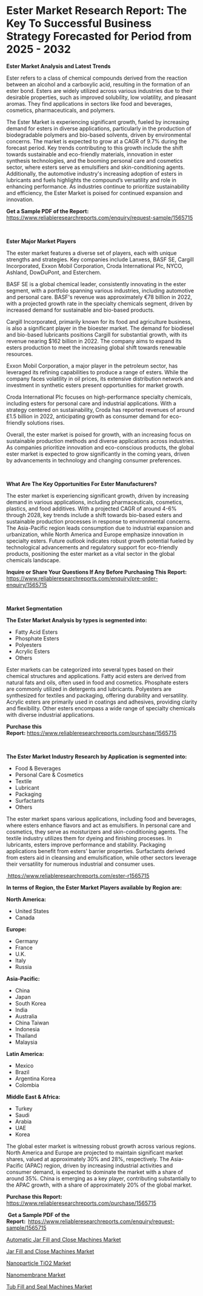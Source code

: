 <p><h1>Ester Market Research Report: The Key To Successful Business Strategy Forecasted for Period from 2025 - 2032</h1></p><p><strong>Ester Market Analysis and Latest Trends</strong></p>
<p><p>Ester refers to a class of chemical compounds derived from the reaction between an alcohol and a carboxylic acid, resulting in the formation of an ester bond. Esters are widely utilized across various industries due to their desirable properties, such as improved solubility, low volatility, and pleasant aromas. They find applications in sectors like food and beverages, cosmetics, pharmaceuticals, and polymers.</p><p>The Ester Market is experiencing significant growth, fueled by increasing demand for esters in diverse applications, particularly in the production of biodegradable polymers and bio-based solvents, driven by environmental concerns. The market is expected to grow at a CAGR of 9.7% during the forecast period. Key trends contributing to this growth include the shift towards sustainable and eco-friendly materials, innovation in ester synthesis technologies, and the booming personal care and cosmetics sector, where esters serve as emulsifiers and skin-conditioning agents. Additionally, the automotive industry's increasing adoption of esters in lubricants and fuels highlights the compound’s versatility and role in enhancing performance. As industries continue to prioritize sustainability and efficiency, the Ester Market is poised for continued expansion and innovation.</p></p>
<p><strong>Get a Sample PDF of the Report:&nbsp;</strong> <a href="https://www.reliableresearchreports.com/enquiry/request-sample/1565715?utm_campaign=12&utm_medium=2&utm_source=Github&utm_content=ia&utm_term=31032025&utm_id=ester">https://www.reliableresearchreports.com/enquiry/request-sample/1565715</a></p>
<p>&nbsp;</p>
<p><strong>Ester Major Market Players</strong></p>
<p><p>The ester market features a diverse set of players, each with unique strengths and strategies. Key companies include Lanxess, BASF SE, Cargill Incorporated, Exxon Mobil Corporation, Croda International Plc, NYCO, Ashland, DowDuPont, and Esterchem.</p><p>BASF SE is a global chemical leader, consistently innovating in the ester segment, with a portfolio spanning various industries, including automotive and personal care. BASF's revenue was approximately €78 billion in 2022, with a projected growth rate in the specialty chemicals segment, driven by increased demand for sustainable and bio-based products.</p><p>Cargill Incorporated, primarily known for its food and agriculture business, is also a significant player in the bioester market. The demand for biodiesel and bio-based lubricants positions Cargill for substantial growth, with its revenue nearing $162 billion in 2022. The company aims to expand its esters production to meet the increasing global shift towards renewable resources.</p><p>Exxon Mobil Corporation, a major player in the petroleum sector, has leveraged its refining capabilities to produce a range of esters. While the company faces volatility in oil prices, its extensive distribution network and investment in synthetic esters present opportunities for market growth.</p><p>Croda International Plc focuses on high-performance specialty chemicals, including esters for personal care and industrial applications. With a strategy centered on sustainability, Croda has reported revenues of around £1.5 billion in 2022, anticipating growth as consumer demand for eco-friendly solutions rises.</p><p>Overall, the ester market is poised for growth, with an increasing focus on sustainable production methods and diverse applications across industries. As companies prioritize innovation and eco-conscious products, the global ester market is expected to grow significantly in the coming years, driven by advancements in technology and changing consumer preferences.</p></p>
<p>&nbsp;</p>
<p><strong>What Are The Key Opportunities For Ester Manufacturers?</strong></p>
<p><p>The ester market is experiencing significant growth, driven by increasing demand in various applications, including pharmaceuticals, cosmetics, plastics, and food additives. With a projected CAGR of around 4-6% through 2028, key trends include a shift towards bio-based esters and sustainable production processes in response to environmental concerns. The Asia-Pacific region leads consumption due to industrial expansion and urbanization, while North America and Europe emphasize innovation in specialty esters. Future outlook indicates robust growth potential fueled by technological advancements and regulatory support for eco-friendly products, positioning the ester market as a vital sector in the global chemicals landscape.</p></p>
<p><strong>Inquire or Share Your Questions If Any Before Purchasing This Report:</strong> <a href="https://www.reliableresearchreports.com/enquiry/pre-order-enquiry/1565715?utm_campaign=12&utm_medium=2&utm_source=Github&utm_content=ia&utm_term=31032025&utm_id=ester">https://www.reliableresearchreports.com/enquiry/pre-order-enquiry/1565715</a></p>
<p>&nbsp;</p>
<p><strong>Market Segmentation</strong></p>
<p><strong>The Ester Market Analysis by types is segmented into:</strong></p>
<p><ul><li>Fatty Acid Esters</li><li>Phosphate Esters</li><li>Polyesters</li><li>Acrylic Esters</li><li>Others</li></ul></p>
<p><p>Ester markets can be categorized into several types based on their chemical structures and applications. Fatty acid esters are derived from natural fats and oils, often used in food and cosmetics. Phosphate esters are commonly utilized in detergents and lubricants. Polyesters are synthesized for textiles and packaging, offering durability and versatility. Acrylic esters are primarily used in coatings and adhesives, providing clarity and flexibility. Other esters encompass a wide range of specialty chemicals with diverse industrial applications.</p></p>
<p><strong>Purchase this Report:&nbsp;</strong><a href="https://www.reliableresearchreports.com/purchase/1565715?utm_campaign=12&utm_medium=2&utm_source=Github&utm_content=ia&utm_term=31032025&utm_id=ester">https://www.reliableresearchreports.com/purchase/1565715</a></p>
<p>&nbsp;</p>
<p><strong>The Ester Market Industry Research by Application is segmented into:</strong></p>
<p><ul><li>Food & Beverages</li><li>Personal Care & Cosmetics</li><li>Textile</li><li>Lubricant</li><li>Packaging</li><li>Surfactants</li><li>Others</li></ul></p>
<p><p>The ester market spans various applications, including food and beverages, where esters enhance flavors and act as emulsifiers. In personal care and cosmetics, they serve as moisturizers and skin-conditioning agents. The textile industry utilizes them for dyeing and finishing processes. In lubricants, esters improve performance and stability. Packaging applications benefit from esters' barrier properties. Surfactants derived from esters aid in cleansing and emulsification, while other sectors leverage their versatility for numerous industrial and consumer uses.</p></p>
<p><a href="https://www.reliableresearchreports.com/ester-r1565715?utm_campaign=12&utm_medium=2&utm_source=Github&utm_content=ia&utm_term=31032025&utm_id=ester">&nbsp;https://www.reliableresearchreports.com/ester-r1565715</a></p>
<p><strong>In terms of Region, the Ester Market Players available by Region are:</strong></p>
<p>
    <p> <strong> North America: </strong>
        <ul>
            <li>United States</li>
            <li>Canada</li>
        </ul>
        </p> 
    <p> <strong> Europe: </strong>
        <ul>
            <li>Germany</li>
            <li>France</li>
            <li>U.K.</li>
            <li>Italy</li>
            <li>Russia</li>
        </ul>
        </p> 
    <p> <strong> Asia-Pacific: </strong>
        <ul>
            <li>China</li>
            <li>Japan</li>
            <li>South Korea</li>
            <li>India</li>
            <li>Australia</li>
            <li>China Taiwan</li>
            <li>Indonesia</li>
            <li>Thailand</li>
            <li>Malaysia</li>
        </ul>
        </p> 
    <p> <strong> Latin America: </strong>
        <ul>
            <li>Mexico</li>
            <li>Brazil</li>
            <li>Argentina Korea</li>
            <li>Colombia</li>
        </ul>
        </p> 
    <p> <strong> Middle East & Africa: </strong>
        <ul>
            <li>Turkey</li>
            <li>Saudi</li>
            <li>Arabia</li>
            <li>UAE</li>
            <li>Korea</li>
        </ul>
    </p>
    </p>
<p><p>The global ester market is witnessing robust growth across various regions. North America and Europe are projected to maintain significant market shares, valued at approximately 30% and 28%, respectively. The Asia-Pacific (APAC) region, driven by increasing industrial activities and consumer demand, is expected to dominate the market with a share of around 35%. China is emerging as a key player, contributing substantially to the APAC growth, with a share of approximately 20% of the global market.</p></p>
<p><strong>Purchase this Report: </strong><a href="https://www.reliableresearchreports.com/purchase/1565715?utm_campaign=12&utm_medium=2&utm_source=Github&utm_content=ia&utm_term=31032025&utm_id=ester">https://www.reliableresearchreports.com/purchase/1565715</a></p>
<p>&nbsp;<strong>Get a Sample PDF of the Report:&nbsp;&nbsp;</strong><a href="https://www.reliableresearchreports.com/enquiry/request-sample/1565715?utm_campaign=12&utm_medium=2&utm_source=Github&utm_content=ia&utm_term=31032025&utm_id=ester">https://www.reliableresearchreports.com/enquiry/request-sample/1565715</a></p>
<p><strong></strong></p>
<p><p><a href="https://www.linkedin.com/pulse/automatic-jar-fill-close-machines-market-size-global-revenue-ck8wf?utm_campaign=12&utm_medium=2&utm_source=Github&utm_content=ia&utm_term=31032025&utm_id=ester">Automatic Jar Fill and Close Machines Market</a></p><p><a href="https://www.linkedin.com/pulse/jar-fill-close-machines-research-study-market-outlook-2b0gf?utm_campaign=12&utm_medium=2&utm_source=Github&utm_content=ia&utm_term=31032025&utm_id=ester">Jar Fill and Close Machines Market</a></p><p><a href="https://github.com/seemagarbeha/Market-Research-Report-List-1/blob/main/nanoparticle-tio2-market.md?utm_campaign=12&utm_medium=2&utm_source=Github&utm_content=ia&utm_term=31032025&utm_id=ester">Nanoparticle TiO2 Market</a></p><p><a href="https://github.com/mafeasavzal/Market-Research-Report-List-1/blob/main/nanomembrane-market.md?utm_campaign=12&utm_medium=2&utm_source=Github&utm_content=ia&utm_term=31032025&utm_id=ester">Nanomembrane Market</a></p><p><a href="https://www.linkedin.com/pulse/tub-fill-seal-machines-market-size-current-development-sales-ib2vf?utm_campaign=12&utm_medium=2&utm_source=Github&utm_content=ia&utm_term=31032025&utm_id=ester">Tub Fill and Seal Machines Market</a></p></p>